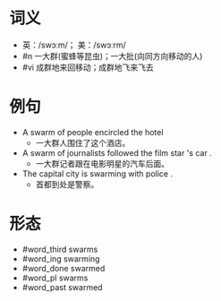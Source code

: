 # 词义
- 英：/swɔːm/； 美：/swɔːrm/
- #n 一大群(蜜蜂等昆虫)；一大批(向同方向移动的人)
- #vi 成群地来回移动；成群地飞来飞去
# 例句
- A swarm of people encircled the hotel
	- 一大群人围住了这个酒店。
- A swarm of journalists followed the film star 's car .
	- 一大群记者跟在电影明星的汽车后面。
- The capital city is swarming with police .
	- 首都到处是警察。
# 形态
- #word_third swarms
- #word_ing swarming
- #word_done swarmed
- #word_pl swarms
- #word_past swarmed
